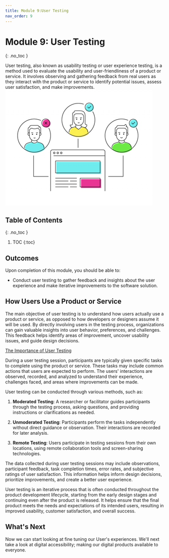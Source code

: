 ```yaml
---
title: Module 9:User Testing
nav_order: 9
---
```


<!-- prettier-ignore-start -->

# Module 9: User Testing
{: .no_toc }

User testing, also known as usability testing or user experience testing, is a method used to evaluate the usability and user-friendliness of a product or service. It involves observing and gathering feedback from real users as they interact with the product or service to identify potential issues, assess user satisfaction, and make improvements. ![Users](poc.jpg)

## Table of Contents
{: .no_toc }

1. TOC
{:toc}

<!-- prettier-ignore-end -->

## Outcomes

Upon completion of this module, you should be able to:

- Conduct user testing to gather feedback and insights about the user experience and make iterative improvements to the software solution.

## How Users Use a Product or Service

The main objective of user testing is to understand how users actually use a product or service, as opposed to how developers or designers assume it will be used. By directly involving users in the testing process, organizations can gain valuable insights into user behavior, preferences, and challenges. This feedback helps identify areas of improvement, uncover usability issues, and guide design decisions.

[The Importance of User Testing](https://youtu.be/v8JJrDvQDF4?si=BTAUt5t6_xY3RHPj)

During a user testing session, participants are typically given specific tasks to complete using the product or service. These tasks may include common actions that users are expected to perform. The users' interactions are observed, recorded, and analyzed to understand their experience, challenges faced, and areas where improvements can be made.

User testing can be conducted through various methods, such as:

1. **Moderated Testing**: A researcher or facilitator guides participants through the testing process, asking questions, and providing instructions or clarifications as needed.

1. **Unmoderated Testing**: Participants perform the tasks independently without direct guidance or observation. Their interactions are recorded for later analysis.

1. **Remote Testing**: Users participate in testing sessions from their own locations, using remote collaboration tools and screen-sharing technologies.

The data collected during user testing sessions may include observations, participant feedback, task completion times, error rates, and subjective ratings of user satisfaction. This information helps inform design decisions, prioritize improvements, and create a better user experience.

User testing is an iterative process that is often conducted throughout the product development lifecycle, starting from the early design stages and continuing even after the product is released. It helps ensure that the final product meets the needs and expectations of its intended users, resulting in improved usability, customer satisfaction, and overall success.

## What's Next

Now we can start looking at fine tuning our User's experiences. We'll next take a look at digital accessibility; making our digital products available to everyone.
